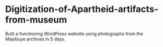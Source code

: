 # Digitization-of-Apartheid-artifacts-from-museum
Built a functioning WordPress website using photographs from the Mayibuye archives in 5 days.
